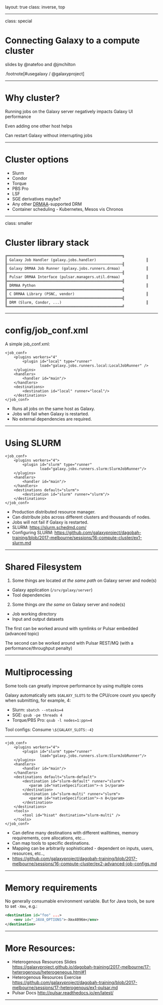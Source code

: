 layout: true
class: inverse, top

---
class: special
# Connecting Galaxy to a compute cluster

slides by @natefoo and @jmchilton

.footnote[\#usegalaxy / @galaxyproject]

---
# Why cluster?

Running jobs on the Galaxy server negatively impacts Galaxy UI performance

Even adding one other host helps

Can restart Galaxy without interrupting jobs

---
# Cluster options

- Slurm
- Condor
- Torque
- PBS Pro
- LSF
- SGE derivatives maybe?
- Any other [DRMAA](https://www.drmaa.org/)-supported DRM
- Container scheduling - Kubernetes, Mesos vis Chronos

---
class: smaller
# Cluster library stack

```
╔═════════════════════════════════════════════════════╗
║ Galaxy Job Handler (galaxy.jobs.handler)                       ║
╟─────────────────────────────────────────────────────╢
║ Galaxy DRMAA Job Runner (galaxy.jobs.runners.drmaa)            ║
╠─────────────────────────────────────────────────────╢
║ Pulsar DRMAA Interface (pulsar.managers.util.drmaa)            ║
╠═════════════════════════════════════════════════════╣
║ DRMAA Python                                                   ║
╠═════════════════════════════════════════════════════╣
║ C DRMAA Library (PSNC, vendor)                                 ║
╠═════════════════════════════════════════════════════╣
║ DRM (Slurm, Condor, ...)                                       ║
╚═════════════════════════════════════════════════════╝

```

---

# config/job_conf.xml

A simple job_conf.xml:

```
<job_conf>
    <plugins workers="4"
        <plugin id="local" type="runner"
                load="galaxy.jobs.runners.local:LocalJobRunner" />
    </plugins>
    <handlers>
        <handler id="main"/>
    </handlers>
    <destinations>
        <destination id="local" runner="local"/>
    </destinations>
</job_conf>
```

- Runs all jobs on the same host as Galaxy.
- Jobs will fail when Galaxy is restarted.
- No external dependencies are required.

---

# Using SLURM

```
<job_conf>
    <plugins workers="4">
        <plugin id="slurm" type="runner"
                load="galaxy.jobs.runners.slurm:SlurmJobRunner"/>
    </plugins>
    <handlers>
        <handler id="main"/>
    </handlers>
    <destinations default="slurm">
        <destination id="slurm" runner="slurm"/>
    </destinations>
</job_conf>
```

- Production distributed resource manager.
- Can distribute jobs across different clusters and thousands of nodes.
- Jobs will not fail if Galaxy is restarted.
- SLURM: https://slurm.schedmd.com/
- Configuring SLURM: https://github.com/galaxyproject/dagobah-training/blob/2017-melbourne/sessions/16-compute-cluster/ex1-slurm.md

---

# Shared Filesystem

1. Some things are located *at the same path* on Galaxy server and node(s)
  - Galaxy application (`/srv/galaxy/server`)
  - Tool dependencies
2. Some things *are the same* on Galaxy server and node(s)
  - Job working directory
  - Input and output datasets

The first can be worked around with symlinks or Pulsar embedded (advanced topic)

The second can be worked around with Pulsar REST/MQ (with a performance/throughput penalty)

---
# Multiprocessing

Some tools can greatly improve performance by using multiple cores

Galaxy automatically sets `$GALAXY_SLOTS` to the CPU/core count you specify when submitting, for example, 4:
- Slurm: `sbatch --ntasks=4`
- SGE: `qsub -pe threads 4`
- Torque/PBS Pro: `qsub -l nodes=1:ppn=4`

Tool configs: Consume `\${GALAXY_SLOTS:-4}`

---

```
<job_conf>
    <plugins workers="4">
        <plugin id="slurm" type="runner"
                load="galaxy.jobs.runners.slurm:SlurmJobRunner"/>
    </plugins>
    <handlers>
        <handler id="main"/>
    </handlers>
    <destinations default="slurm-default">
        <destination id="slurm-default" runner="slurm">
           <param id="nativeSpecification">-n 1</param>
        </destination>
        <destination id="slurm-multi" runner="slurm">
           <param id="nativeSpecification">-n 8</param>
        </destination>
    </destinations>
    <tools>
    	<tool id="hisat" destination="slurm-multi" /> 
    </tools>
</job_conf>
```

- Can define many destinations with different walltimes, memory requirements,
  core allocations, etc...
- Can map tools to specific destinations.
- Mapping can be arbitrarily sophisticated - dependent on inputs, users, resources, etc..,
- https://github.com/galaxyproject/dagobah-training/blob/2017-melbourne/sessions/16-compute-cluster/ex2-advanced-job-configs.md 

---
# Memory requirements

No generally consumable environment variable. But for Java tools, be sure to set `-Xmx`, e.g.:

```xml
<destination id="foo" ...>
    <env id="_JAVA_OPTIONS">-Xmx4096m</env>
</destination>
```
---

# More Resources:

- Heterogenous Resources Slides https://galaxyproject.github.io/dagobah-training/2017-melbourne/17-heterogenous/heterogeneous.html#1
- Heterogenous Resources Exercise https://github.com/galaxyproject/dagobah-training/blob/2017-melbourne/sessions/17-heterogenous/ex1-pulsar.md
- Pulsar Docs http://pulsar.readthedocs.io/en/latest/

---
